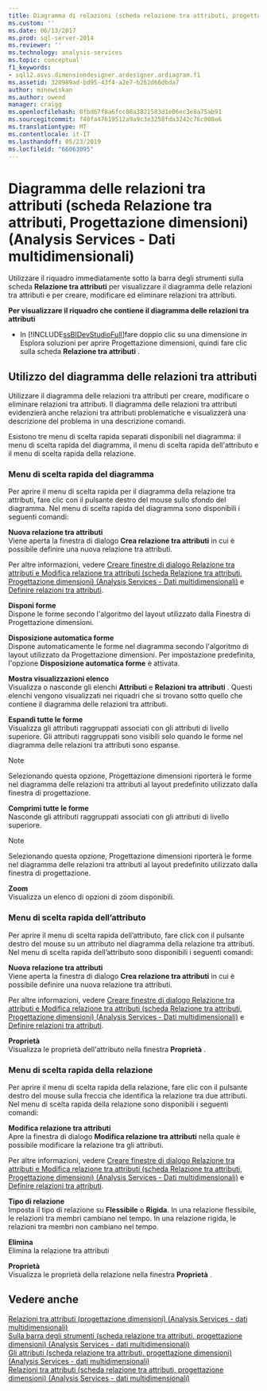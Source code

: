 ```yaml
---
title: Diagramma di relazioni (scheda relazione tra attributi, progettazione dimensioni) dell'attributo (Analysis Services - dati multidimensionali) | Microsoft Docs
ms.custom: ''
ms.date: 06/13/2017
ms.prod: sql-server-2014
ms.reviewer: ''
ms.technology: analysis-services
ms.topic: conceptual
f1_keywords:
- sql12.asvs.dimensiondesigner.ardesigner.ardiagram.f1
ms.assetid: 320989ad-bd95-43f4-a2e7-b262d66dbda7
author: minewiskan
ms.author: owend
manager: craigg
ms.openlocfilehash: 8fbd67f8a6fcc88a3821583d1e06ec3e8a75ab91
ms.sourcegitcommit: f40fa47619512a9a9c3e3258fda3242c76c008e6
ms.translationtype: MT
ms.contentlocale: it-IT
ms.lasthandoff: 05/23/2019
ms.locfileid: "66063095"
---
```

# <a name="attribute-relationship-diagram-attribute-relationship-designer-tab-dimension-designer-analysis-services---multidimensional-data"></a>Diagramma delle relazioni tra attributi (scheda Relazione tra attributi, Progettazione dimensioni) (Analysis Services - Dati multidimensionali)
  Utilizzare il riquadro immediatamente sotto la barra degli strumenti sulla scheda **Relazione tra attributi** per visualizzare il diagramma delle relazioni tra attributi e per creare, modificare ed eliminare relazioni tra attributi.  
  
 **Per visualizzare il riquadro che contiene il diagramma delle relazioni tra attributi**  
  
-   In [!INCLUDE[ssBIDevStudioFull](../includes/ssbidevstudiofull-md.md)]fare doppio clic su una dimensione in Esplora soluzioni per aprire Progettazione dimensioni, quindi fare clic sulla scheda **Relazione tra attributi** .  
  
## <a name="using-the-attribute-relationship-diagram"></a>Utilizzo del diagramma delle relazioni tra attributi  
 Utilizzare il diagramma delle relazioni tra attributi per creare, modificare o eliminare relazioni tra attributi. Il diagramma delle relazioni tra attributi evidenzierà anche relazioni tra attributi problematiche e visualizzerà una descrizione del problema in una descrizione comandi.  
  
 Esistono tre menu di scelta rapida separati disponibili nel diagramma: il menu di scelta rapida del diagramma, il menu di scelta rapida dell'attributo e il menu di scelta rapida della relazione.  
  
### <a name="diagram-shortcut-menu"></a>Menu di scelta rapida del diagramma  
 Per aprire il menu di scelta rapida per il diagramma della relazione tra attributi, fare clic con il pulsante destro del mouse sullo sfondo del diagramma. Nel menu di scelta rapida del diagramma sono disponibili i seguenti comandi:  
  
 **Nuova relazione tra attributi**  
 Viene aperta la finestra di dialogo **Crea relazione tra attributi** in cui è possibile definire una nuova relazione tra attributi.  
  
 Per altre informazioni, vedere [Creare finestre di dialogo Relazione tra attributi e Modifica relazione tra attributi &#40;scheda Relazione tra attributi, Progettazione dimensioni&#41; &#40;Analysis Services - Dati multidimensionali&#41;](create-edit-attribute-relationships-dialog-boxes-analysis-services-multidimensional-data.md) e [Definire relazioni tra attributi](multidimensional-models/attribute-relationships-define.md).  
  
 **Disponi forme**  
 Dispone le forme secondo l'algoritmo del layout utilizzato dalla Finestra di Progettazione dimensioni.  
  
 **Disposizione automatica forme**  
 Dispone automaticamente le forme nel diagramma secondo l'algoritmo di layout utilizzato da Progettazione dimensioni. Per impostazione predefinita, l'opzione **Disposizione automatica forme** è attivata.  
  
 **Mostra visualizzazioni elenco**  
 Visualizza o nasconde gli elenchi **Attributi** e **Relazioni tra attributi** . Questi elenchi vengono visualizzati nei riquadri che si trovano sotto quello che contiene il diagramma delle relazioni tra attributi.  
  
 **Espandi tutte le forme**  
 Visualizza gli attributi raggruppati associati con gli attributi di livello superiore. Gli attributi raggruppati sono visibili solo quando le forme nel diagramma delle relazioni tra attributi sono espanse.  
  
> [!NOTE]  
>  Selezionando questa opzione, Progettazione dimensioni riporterà le forme nel diagramma delle relazioni tra attributi al layout predefinito utilizzato dalla finestra di progettazione.  
  
 **Comprimi tutte le forme**  
 Nasconde gli attributi raggruppati associati con gli attributi di livello superiore.  
  
> [!NOTE]  
>  Selezionando questa opzione, Progettazione dimensioni riporterà le forme nel diagramma delle relazioni tra attributi al layout predefinito utilizzato dalla finestra di progettazione.  
  
 **Zoom**  
 Visualizza un elenco di opzioni di zoom disponibili.  
  
### <a name="attribute-shortcut-menu"></a>Menu di scelta rapida dell’attributo  
 Per aprire il menu di scelta rapida dell’attributo, fare click con il pulsante destro del mouse su un attributo nel diagramma della relazione tra attributi. Nel menu di scelta rapida dell’attributo sono disponibili i seguenti comandi:  
  
 **Nuova relazione tra attributi**  
 Viene aperta la finestra di dialogo **Crea relazione tra attributi** in cui è possibile definire una nuova relazione tra attributi.  
  
 Per altre informazioni, vedere [Creare finestre di dialogo Relazione tra attributi e Modifica relazione tra attributi &#40;scheda Relazione tra attributi, Progettazione dimensioni&#41; &#40;Analysis Services - Dati multidimensionali&#41;](create-edit-attribute-relationships-dialog-boxes-analysis-services-multidimensional-data.md) e [Definire relazioni tra attributi](multidimensional-models/attribute-relationships-define.md).  
  
 **Proprietà**  
 Visualizza le proprietà dell'attributo nella finestra **Proprietà** .  
  
### <a name="relationship-shortcut-menu"></a>Menu di scelta rapida della relazione  
 Per aprire il menu di scelta rapida della relazione, fare clic con il pulsante destro del mouse sulla freccia che identifica la relazione tra due attributi. Nel menu di scelta rapida della relazione sono disponibili i seguenti comandi:  
  
 **Modifica relazione tra attributi**  
 Apre la finestra di dialogo **Modifica relazione tra attributi** nella quale è possibile modificare la relazione tra gli attributi.  
  
 Per altre informazioni, vedere [Creare finestre di dialogo Relazione tra attributi e Modifica relazione tra attributi &#40;scheda Relazione tra attributi, Progettazione dimensioni&#41; &#40;Analysis Services - Dati multidimensionali&#41;](create-edit-attribute-relationships-dialog-boxes-analysis-services-multidimensional-data.md) e [Definire relazioni tra attributi](multidimensional-models/attribute-relationships-define.md).  
  
 **Tipo di relazione**  
 Imposta il tipo di relazione su **Flessibile** o **Rigida**. In una relazione flessibile, le relazioni tra membri cambiano nel tempo. In una relazione rigida, le relazioni tra membri non cambiano nel tempo.  
  
 **Elimina**  
 Elimina la relazione tra attributi  
  
 **Proprietà**  
 Visualizza le proprietà della relazione nella finestra **Proprietà** .  
  
## <a name="see-also"></a>Vedere anche  
 [Relazioni tra attributi &#40;progettazione dimensioni&#41; &#40;Analysis Services - dati multidimensionali&#41;](attribute-relationships-dimension-designer-analysis-services-multidimensional-data.md)   
 [Sulla barra degli strumenti &#40;scheda relazione tra attributi, progettazione dimensioni&#41; &#40;Analysis Services - dati multidimensionali&#41;](toolbar-attribute-relationship-dimension-designer-analysis-services-multidimensional-data.md)   
 [Gli attributi &#40;scheda relazione tra attributi, progettazione dimensioni&#41; &#40;Analysis Services - dati multidimensionali&#41;](attributes-designer-tab-dimension-designer-analysis-services-multidimensional-data.md)   
 [Relazioni tra attributi &#40;scheda relazione tra attributi, progettazione dimensioni&#41; &#40;Analysis Services - dati multidimensionali&#41;](attribute-relationships-designer-tab-dimension-designer-analysis-services-multidimensional-data.md)  
  
  

